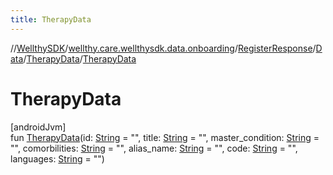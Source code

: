 ```yaml
---
title: TherapyData
---
```

//[WellthySDK](../../../../../index.html)/[wellthy.care.wellthysdk.data.onboarding](../../../index.html)/[RegisterResponse](../../index.html)/[Data](../index.html)/[TherapyData](index.html)/[TherapyData](-therapy-data.html)



# TherapyData



[androidJvm]\
fun [TherapyData](-therapy-data.html)(id: [String](https://kotlinlang.org/api/latest/jvm/stdlib/kotlin/-string/index.html) = "", title: [String](https://kotlinlang.org/api/latest/jvm/stdlib/kotlin/-string/index.html) = "", master_condition: [String](https://kotlinlang.org/api/latest/jvm/stdlib/kotlin/-string/index.html) = "", comorbilities: [String](https://kotlinlang.org/api/latest/jvm/stdlib/kotlin/-string/index.html) = "", alias_name: [String](https://kotlinlang.org/api/latest/jvm/stdlib/kotlin/-string/index.html) = "", code: [String](https://kotlinlang.org/api/latest/jvm/stdlib/kotlin/-string/index.html) = "", languages: [String](https://kotlinlang.org/api/latest/jvm/stdlib/kotlin/-string/index.html) = "")




